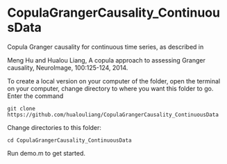 # CopulaGrangerCausality_ContinuousData
Copula Granger causality for continuous time series, as described in

Meng Hu and Hualou Liang, A copula approach to assessing Granger causality, NeuroImage, 100:125-124, 2014.

To create a local version on your computer of the folder, open the terminal on your computer, change directory to where you want this folder to go. Enter the command

    git clone https://github.com/hualouliang/CopulaGrangerCausality_ContinuousData

Change directories to this folder:

    cd CopulaGrangerCausality_ContinuousData
    
Run demo.m to get started.
